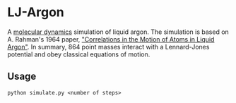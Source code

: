 LJ-Argon
=======

A [molecular dynamics](https://en.wikipedia.org/wiki/Molecular_dynamics) simulation of liquid argon. The simulation is based on A. Rahman's 1964 paper, ["Correlations in the Motion of Atoms in Liquid Argon"](https://journals.aps.org/pr/abstract/10.1103/PhysRev.136.A405). In summary, 864 point masses interact with a Lennard-Jones potential and obey classical equations of motion.

Usage
------

	python simulate.py <number of steps>
